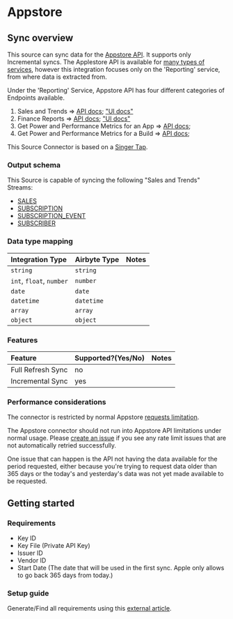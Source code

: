 # Appstore

## Sync overview

This source can sync data for the [Appstore API](https://developer.apple.com/documentation/appstoreconnectapi). It supports only Incremental syncs. The Applestore API is available for [many types of services](https://developer.apple.com/documentation/appstoreconnectapi), however this integration focuses only on the 'Reporting' service, from where data is extracted from.

Under the 'Reporting' Service, Appstore API has four different categories of Endpoints available.

1. Sales and Trends =&gt; [API docs](https://developer.apple.com/documentation/appstoreconnectapi/download_sales_and_trends_reports); ["UI docs"](https://help.apple.com/app-store-connect/#/dev061699fdb) 
2. Finance Reports =&gt; [API docs](https://developer.apple.com/documentation/appstoreconnectapi/download_finance_reports); ["UI docs"](https://help.apple.com/app-store-connect/#/dev716cf3a0d) 
3. Get Power and Performance Metrics for an App =&gt; [API docs](https://developer.apple.com/documentation/appstoreconnectapi/get_power_and_performance_metrics_for_an_app); 
4. Get Power and Performance Metrics for a Build =&gt; [API docs](https://developer.apple.com/documentation/appstoreconnectapi/get_power_and_performance_metrics_for_a_build);

This Source Connector is based on a [Singer Tap](https://github.com/miroapp/tap-appstore).

### Output schema

This Source is capable of syncing the following "Sales and Trends" Streams:

* [SALES](https://help.apple.com/app-store-connect/#/dev15f9508ca)
* [SUBSCRIPTION](https://help.apple.com/app-store-connect/#/itc5dcdf6693)
* [SUBSCRIPTION\_EVENT](https://help.apple.com/app-store-connect/#/itc0b9b9d5b2)
* [SUBSCRIBER](https://help.apple.com/app-store-connect/#/itcf20f3392e)

### Data type mapping

| Integration Type | Airbyte Type | Notes |
| :--- | :--- | :--- |
| `string` | `string` |  |
| `int`, `float`, `number` | `number` |  |
| `date` | `date` |  |
| `datetime` | `datetime` |  |
| `array` | `array` |  |
| `object` | `object` |  |

### Features

| Feature | Supported?\(Yes/No\) | Notes |
| :--- | :--- | :--- |
| Full Refresh Sync | no |  |
| Incremental Sync | yes |  |

### Performance considerations

The connector is restricted by normal Appstore [requests limitation](https://developer.apple.com/documentation/appstoreconnectapi/identifying_rate_limits).

The Appstore connector should not run into Appstore API limitations under normal usage. Please [create an issue](https://github.com/airbytehq/airbyte/issues) if you see any rate limit issues that are not automatically retried successfully.

One issue that can happen is the API not having the data available for the period requested, either because you're trying to request data older than 365 days or the today's and yesterday's data was not yet made available to be requested.

## Getting started

### Requirements

* Key ID
* Key File \(Private API Key\)
* Issuer ID 
* Vendor ID
* Start Date \(The date that will be used in the first sync. Apple only allows to go back 365 days from today.\)

### Setup guide

Generate/Find all requirements using this [external article](https://leapfin.com/blog/apple-appstore-integration/).

